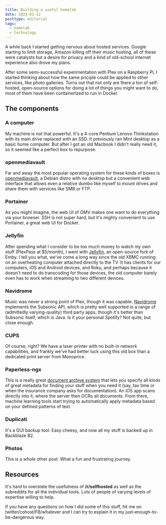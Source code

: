 ```yaml
---
title: Building a useful homelab
date: 2023-02-12
posttype: editorial
tags:
  - homelab
  - technology
---
```

	
A while back I started getting nervous about hosted services. Google starting to limit storage, Amazon killing off their music hosting, all of these were catalysts but a desire for privacy and a kind of old-school internet experience also drove my plans.

After some semi-successful experimentation with Plex on a Raspberry Pi, I started thinking about how the same priciple could be applied to other services, like photo galleries. Turns out that not only are there a ton of self-hosted, open-source options for doing a lot of things you might want to do, most of them have been containerized to run in Docker.

## The components

### A computer
My machine is not that powerful. It's a 4-core Pentium Lenovo Thinkstation with its main drive replaced with an SSD. It previously ran Mint desktop as a basic home computer. But after I got an old Macbook I didn't really need it, so it seemed like a perfect box to repurpose.

### openmediavault
Far and away the most popular operating system for these kinds of boxes is [openmediavault](https://www.openmediavault.org/), a Debian distro with no desktop but a convenient web interface that allows even a relative dumbo like myself to mount drives and share them with services like SMB or FTP. 

### Portainer
As you might imagine, the web UI of OMV makes one want to do everything via your browser. SSH is not super hard, but it's mighty convenient to use Portainer, a great web UI for Docker.

### Jellyfin
After spending what I consider to be too much money to watch my own stuff (PlexPass at $5/month), I went with [Jellyfin](https://jellyfin.org/), an open-source fork of Emby. I tell you what, we've come a long way since the old XBMC running on an overheating computer attached directly to the TV. It has clients for our computers, iOS and Android devices, and Roku, and perhaps because it doesn't need to do transcoding for those devices, the old computer barely even has to work when streaming to two different devices.

### Navidrome
Music was never a strong point of Plex, though it was capable. [Navidrome](https://navidrome.org) implements the Subsonic API, which is pretty well supported in a range of (admittedly varying-quality) third party apps, though it's better than Subsonic itself, which is Java. Is it your personal Spotify? Not quite, but close enough.

### CUPS
Of course, right? We have a laser printer with no built-in network capabilities, and frankly we've had better luck using this old box than a dedicated print server from Monoprice.

### Paperless-ngx
This is a really great [document archive system](https://paperless-ngx.com/) that lets you specify all kinds of great metadata for finding your stuff when you need it (say, tax time or when the insurance company asks for documentation). An iOS app scans directly into it, where the server then OCRs all documents. From there, machine learning tools start trying to automatically apply metadata based on your defined patterns of text.

### Duplicati
It's a GUI backup tool. Easy cheesy, and now all my stuff is backed up in Backblaze B2. 

### Photos
This is a whole other post. What a fun and frustrating journey.

## Resources
It's hard to overstate the usefulness of **/r/selfhosted** as well as the subreddits for all the individual tools. Lots of people of varying levels of expertise willing to help.

If you have any questions on how I did some of this stuff, hit me on twitter/cohost/FB/whatever and I can try to explain it in my just-enough-to-be-dangerous way.